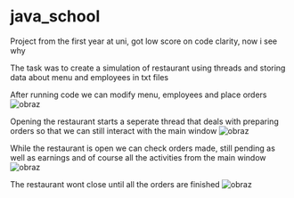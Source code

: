 # java_school
Project from the first year at uni, got low score on code clarity, now i see why

The task was to create a simulation of restaurant using threads and storing data
about menu and employees in txt files

After running code we can modify menu, employees and place orders
![obraz](https://github.com/d3v-nu11/java_school/assets/147070017/571e4163-63e0-423f-86e2-d2980490582c)

Opening the restaurant starts a seperate thread that deals with preparing orders so that we can still interact with the main window
![obraz](https://github.com/d3v-nu11/java_school/assets/147070017/e8c64b08-5588-49a2-80a1-bd3414347b61)

While the restaurant is open we can check orders made, still pending as well as earnings and of course all the activities from the main window
![obraz](https://github.com/d3v-nu11/java_school/assets/147070017/98fe6061-0616-487c-9ec7-eab099eeff6f)

The restaurant wont close until all the orders are finished
![obraz](https://github.com/d3v-nu11/java_school/assets/147070017/2af42a53-5af6-459d-916f-5061e4026607)
